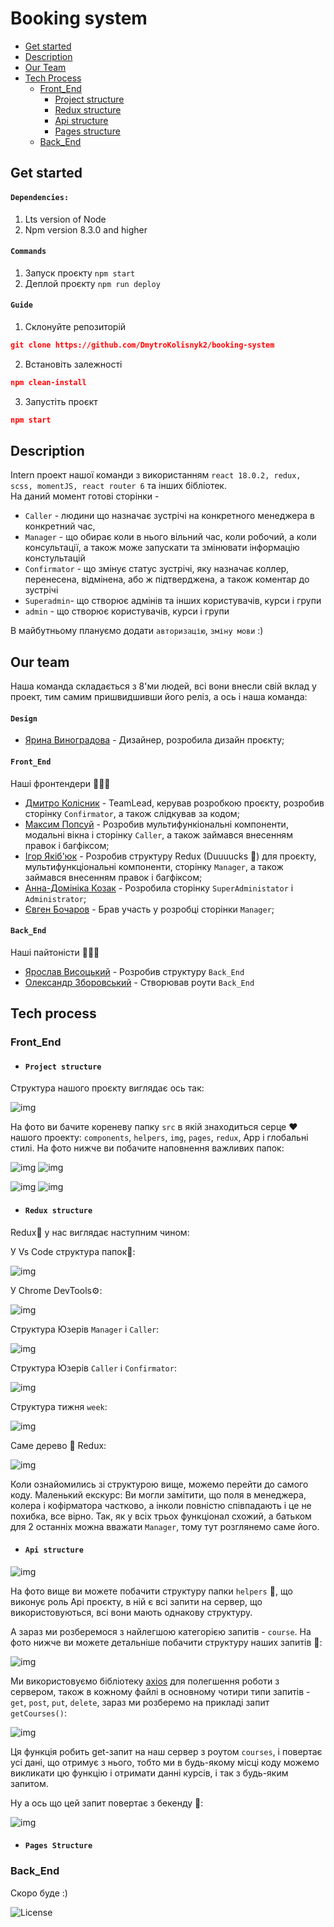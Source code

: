 # Booking system
- [Get started](#get-started)
- [Description](#description)
- [Our Team](#our-team)
- [Tech Process](#tech-process)
  - [Front_End](#front_end-1)
    - [Project structure](#project-structure)
    - [Redux structure](#redux-structure)
    - [Api structure](#api-structure)
    - [Pages structure](#pages-structure)
  - [Back_End](#back_end-1)

## Get started

#### `Dependencies:`
1. Lts version of Node
2. Npm version 8.3.0 and higher

#### `Commands`
1. Запуск проєкту `npm start`
2. Деплой проєкту `npm run deploy`

#### `Guide`
1. Склонуйте репозиторій 
```json
git clone https://github.com/DmytroKolisnyk2/booking-system
```
2. Встановіть залежності
```json
npm clean-install
```
3. Запустіть проєкт 
```json
npm start
```

## Description

Intern проект нашої команди з використанням `react 18.0.2, redux, scss, momentJS, react router 6` та інших бібліотек.   
На даний момент готові сторінки -
- `Caller` - людини що назначає зустрічі на конкретного менеджера в конкретний час,   
- `Manager` - що обирає коли в нього вільний час, коли робочий, а коли консультації, а також може запускати та змінювати інформацію констультацій
- `Confirmator` - що змінує статус зустрічі, яку назначає коллер, перенесена, відмінена, або ж підтверджена, а також коментар до зустрічі
- `Superadmin`- що створює адмінів та інших користувачів, курси і групи
- `admin` - що створює користувачів, курси і групи

В майбутньому плануємо додати `авторизацію`, `зміну мови` :)

## Our team

Наша команда складається з 8'ми людей, всі вони внесли свій вклад у проект, тим самим пришвидшивши його реліз, а ось і наша команда:

#### `Design`
- [Ярина Виноградова](https://www.figma.com/files/recent?fuid=966368081114943131) - Дизайнер, розробила дизайн проєкту;

#### `Front_End`
  Наші фронтендери 🥰🥰🥰
- [Дмитро Колісник](https://github.com/DmytroKolisnyk2) - TeamLead, керував розробкою проєкту, розробив сторінку `Confirmator`, а також слідкував за кодом;
- [Максим Попсуй](https://github.com/MaxPopsuy)  - Розробив мультифункіональні компоненти, модальні вікна і сторінку `Caller`, а також займався внесенням правок і багфіксом; 
- [Ігор Якіб'юк](https://github.com/Igoryakib)   - Розробив структуру Redux (Duuuucks 🦆) для проєкту, мультифункціональні компоненти, сторінку `Manager`, а також займався внесенням правок і багфіксом;
- [Анна-Домініка Козак](https://github.com/Anna-Dominika1) - Розробила сторінку `SuperAdministator` і `Administrator`;  
- [Євген Бочаров](https://github.com/Eugene-Bocharov)   - Брав участь у розробці сторінки `Manager`;

#### `Back_End`
Наші пайтоністи 🥰🥰🥰
- [Ярослав Висоцький](https://github.com/Yaroslav702) - Розробив структуру `Back_End`  
- [Олександр Зборовський](https://github.com/dormyyy)  - Створював роути `Back_End`


## Tech process

 ### Front_End

- #### `Project structure`
Структура нашого проєкту виглядає ось так:

![img](./src/img/doc29.png)

На фото ви бачите кореневу папку `src` в якій знаходиться серце ❤ нашого проекту: `components`, `helpers`, `img`, `pages`, `redux`, App і глобальні стилі. На фото нижче ви побачите наповнення важливих папок:

![img](./src/img/doc28.png)  ![img](./src/img/doc27.png)

![img](./src/img/doc26.png)  ![img](./src/img/doc25.png)


- #### `Redux structure`
Redux🦆 у нас виглядає наступним чином:

У Vs Code структура папок📁:

![img](./src/img/doc25.png)

У Chrome DevTools⚙: 

![img](./src/img/doc1.png)

Структура Юзерів `Manager` і `Caller`:

![img](./src/img/doc2.png)

Структура Юзерів `Caller` і `Confirmator`:

![img](./src/img/doc3.png)

Структура тижня `week`:

![img](./src/img/doc4.png)

Саме дерево 🌳 Redux:

![img](./src/img/doc5.png)

Коли ознайомились зі структурою вище, можемо перейти до самого коду. Маленький екскурс: Ви могли замітити, що поля в менеджера, колера і кофірматора частково, а інколи повністю співпадають і це не похибка, все вірно. Так, як у всіх трьох функціонал схожий, а батьком для 2 останніх можна вважати `Manager`, тому тут розглянемо саме його.


- #### `Api structure`

![img](./src/img/doc27.png)

На фото вище ви можете побачити структуру папки `helpers` 💾, що виконує роль Api проєкту, в ній є всі запити на сервер, що використовуються, всі вони мають однакову структуру. 

А зараз ми розберемося з найлегшою категорією запитів - `course`. 
На фото нижче ви можете детальніше побачити структуру наших запитів 🎯:

![img](./src/img/doc30.png)

Ми використовуємо бібліотеку [axios](https://www.npmjs.com/package/axios) для полегшення роботи з сервером, також в кожному файлі в основному чотири типи запитів - `get`, `post`, `put`, `delete`, зараз ми розберемо на прикладі запит `getCourses()`:

![img](./src/img/doc31.png)

Ця функція робить get-запит на наш сервер з роутом `courses`, і повертає усі дані, що отримує з нього, тобто ми в будь-якому місці коду можемо викликати цю функцію і отримати данні курсів, і так з будь-яким запитом.

Ну а ось що цей запит повертає з бекенду 🔑:

![img](./src/img/doc32.png)

- #### `Pages Structure`


 ### Back_End

Скоро буде :)

![License](https://img.shields.io/badge/-License:_Goiteens-292D3E?style=for-the-badge)
